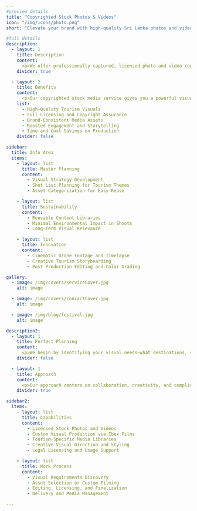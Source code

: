 ```yaml
---
#preview details
title: "Copyrighted Stock Photos & Videos"
icon: "/img/icons/photo.png"
short: "Elevate your brand with high-quality Sri Lanka photos and videos, perfect for all your promotions."

#full details
description:
  - layout: 1
    title: Description
    content:
      <p>We offer professionally captured, licensed photo and video content tailored for the tourism industry. Through our creative collaboration with Ibex Films, we deliver stunning visuals that showcase destinations, accommodations, experiences, and culture in their best light. Our curated media libraries include high-resolution images and cinematic footage that are ready to be used across websites, social media, ads, and brochures. These assets are crafted to evoke emotion, inspire travel, and align with your brand story—ensuring you stand out in a competitive market while remaining legally protected and visually consistent.</p>
    divider: true

  - layout: 2
    title: Benefits
    content:
      <p>Our copyrighted stock media service gives you a powerful visual edge. By using authentic, high-quality content from trusted professionals, you can elevate your marketing materials, strengthen your brand image, and engage travelers more effectively. With licensing and copyright management handled for you, you can focus on growth without worrying about legal or quality issues.</p>
    list:
      - High-Quality Tourism Visuals
      - Full Licensing and Copyright Assurance
      - Brand-Consistent Media Assets
      - Boosted Engagement and Storytelling
      - Time and Cost Savings on Production
    divider: false

sidebar:
  title: Info Area
  items:
    - layout: list
      title: Master Planning
      content:
        - Visual Strategy Development
        - Shot List Planning for Tourism Themes
        - Asset Categorization for Easy Reuse

    - layout: list
      title: Sustainability 
      content:
        - Reusable Content Libraries
        - Minimal Environmental Impact in Shoots
        - Long-Term Visual Relevance

    - layout: list
      title: Innovation
      content:
        - Cinematic Drone Footage and Timelapse
        - Creative Tourism Storyboarding
        - Post-Production Editing and Color Grading

gallery:
  - image: /img/covers/serviceCover.jpg
    alt: image

  - image: /img/covers/concactCover.jpg
    alt: image

  - image: /img/blog/festival.jpg
    alt: image

description2:
  - layout: 1
    title: Perfect Planning
    content:
      <p>We begin by identifying your visual needs—what destinations, services, or experiences you want to highlight. Working closely with Ibex Films, we align your brand voice with a tailored visual strategy and select or produce content that captures the emotion and essence of your offering. This ensures consistency, relevance, and maximum impact across your marketing channels.</p>
    divider: false

  - layout: 1
    title: Approach
    content:
      <p>Our approach centers on collaboration, creativity, and compliance. With a library of pre-shot visuals and custom options available, we provide the flexibility to meet both your budget and goals. Every image or video is reviewed for quality, edited professionally, and licensed properly. We keep the process smooth and efficient—so you get stunning visuals that are ready to use and built to last.</p>
    divider: true

sidebar2:
  items:
    - layout: list
      title: Capabilities
      content:
        - Licensed Stock Photos and Videos
        - Custom Visual Production via Ibex Films
        - Tourism-Specific Media Libraries
        - Creative Visual Direction and Styling
        - Legal Licensing and Usage Support

    - layout: list
      title: Work Process
      content:
        - Visual Requirements Discovery
        - Asset Selection or Custom Filming
        - Editing, Licensing, and Finalization
        - Delivery and Media Management

---
```

